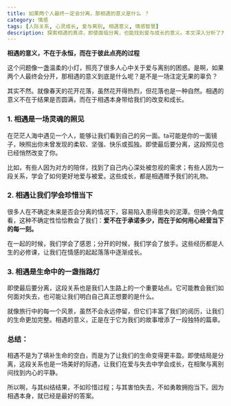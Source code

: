 ```yaml
---
title: 如果两个人最终一定会分离，那相遇的意义是什么 ？
category: 情感
tags: [人际关系, 心灵成长, 爱与离别, 相遇意义, 情感智慧]
description: 探索相遇的真谛，即使面临分离，也能找到爱与成长的意义。本文深入分析了为何每一段关系都是生命中的宝贵财富，强调珍惜过程、勇敢面对当下的重要性，帮助你在人际关系中找到内心的平静与情感智慧。
---
```

**相遇的意义，不在于永恒，而在于彼此点亮的过程**

这个问题像一盏温柔的小灯，照亮了很多人心中关于爱与离别的困惑。是啊，如果两个人最终会分开，那相遇的意义到底是什么呢？是不是一场注定无果的辜负？

其实不然。就像春天的花开花落，虽然花开得热烈，但花落也是一种自然。相遇的意义不在于结果是否圆满，而在于相遇本身带给我们的改变和成长。

### 1. **相遇是一场灵魂的照见**

在茫茫人海中遇见一个人，能够让我们看到自己的另一面。ta可能是你的一面镜子，映照出你未曾发现的柔软、坚强、快乐或孤独。即使最后要分离，这段照见也已经悄然改变了你。

比如，有些人因为对方的陪伴，找到了自己内心深处被忽视的需求；有些人因为一段关系，学会了如何更好地爱与被爱。这些成长，都是相遇赠予我们的礼物。

### 2. **相遇让我们学会珍惜当下**

很多人在不确定未来是否会分离的情况下，容易陷入患得患失的泥潭。但换个角度看，这种不确定性恰恰教会了我们：**爱不在于承诺多少，而在于如何用心经营当下的每一刻。**

在一起的时候，我们学会了感恩；分开的时候，我们学会了放手。这些经历都是人生的必修课，让我们在情感的起起落落中逐渐成长。

### 3. **相遇是生命中的一盏指路灯**

即使最后要分离，这段关系也是我们人生路上的一个重要站点。它可能教会我们如何面对失去，也可能让我们明白自己真正想要的是什么。

就像旅行中的每一个风景，虽然不会永远停留，但它们丰富了我们的阅历，让我们的生命更加完整。相遇的意义，正是在于它为我们的故事增添了一段独特的篇章。

### 总结：

相遇不是为了填补生命的空白，而是为了让我们的生命变得更丰盈。即使结局是分离，这段关系也是一场美好的际遇，让我们在爱与失去中学会成长，在相聚与离别间找到内心的平静。

所以啊，与其纠结结果，不如珍惜过程；与其害怕失去，不如勇敢拥抱当下。因为相遇本身，就已经是最好的答案。